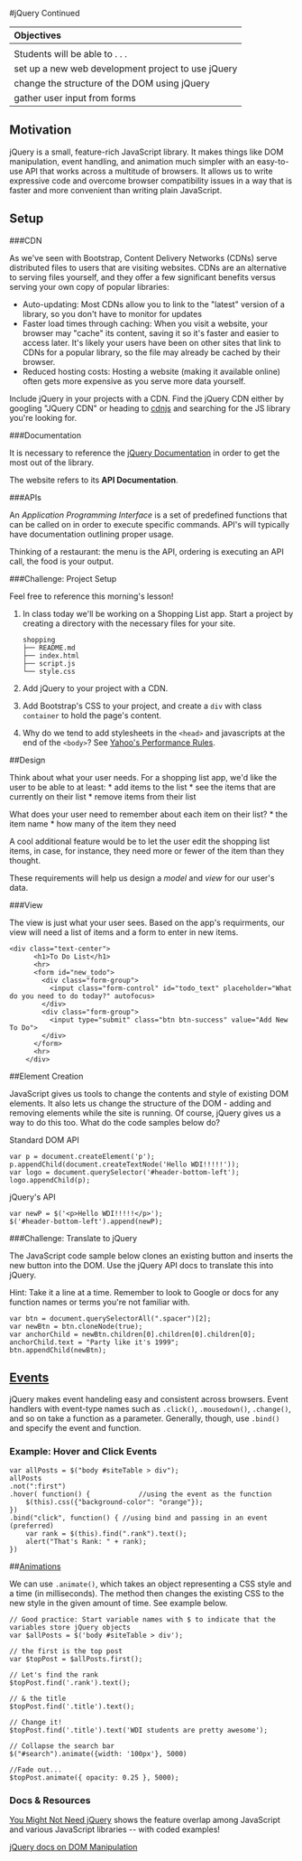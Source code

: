 #jQuery Continued

| Objectives |
| :--- |
|  |
| Students will be able to . . . |
| set up a new web development project to use jQuery |
| change the structure of the DOM using jQuery | 
| gather user input from forms |



## Motivation

jQuery is a small, feature-rich JavaScript library. It makes things like DOM manipulation, event handling, and animation much simpler with an easy-to-use API that works across a multitude of browsers. It allows us to write expressive code and overcome browser compatibility issues in a way that is faster and more convenient than writing plain JavaScript. 

## Setup 

###CDN

As we've seen with Bootstrap, Content Delivery Networks (CDNs) serve distributed files to users that are visiting websites. CDNs are an alternative to serving files yourself, and they offer a few significant benefits versus serving your own copy of popular libraries:

- Auto-updating: Most CDNs allow you to link to the "latest" version of a library, so you don't have to monitor for updates
- Faster load times through caching: When you visit a website, your browser may "cache" its content, saving it so it's faster and easier to access later.  It's likely your users have been on other sites that link to CDNs for a popular library, so the file may already be cached by their browser.
- Reduced hosting costs: Hosting a website (making it available online) often gets more expensive as you serve more data yourself. 

Include jQuery in your projects with a CDN. Find the jQuery CDN either by googling "JQuery CDN" or heading to [cdnjs](https://cdnjs.com/) and searching for the JS library you're looking for.


###Documentation

It is necessary to reference the [jQuery Documentation](http://api.jquery.com) in order to get the most out of the library.

The website refers to its **API Documentation**.


###APIs

An *Application Programming Interface* is a set of predefined functions that can be called on in order to execute specific commands. API's will typically have documentation outlining proper usage.

Thinking of a restaurant: the menu is the API, ordering is executing an API call, the food is your output.


###Challenge: Project Setup

Feel free to reference this morning's lesson!

1. In class today we'll be working on a Shopping List app. Start a project by creating a directory with the necessary files for your site.
	```
	shopping
	├── README.md
	├── index.html
	├── script.js
	└── style.css
	```

1. Add jQuery to your project with a CDN.  
1. Add Bootstrap's CSS to your project, and create a `div` with class `container` to hold the page's content.
1. Why do we tend to add stylesheets in the `<head>` and javascripts at the end of the `<body>`? See [Yahoo's Performance Rules](https://developer.yahoo.com/performance/rules.html).

##Design

Think about what your user needs. For a shopping list app, we'd like the user to be able to at least:
	* add items to the list
	* see the items that are currently on their list
	* remove items from their list

What does your user need to remember about each item on their list?
	* the item name
	* how many of the item they need

A cool additional feature would be to let the user edit the shopping list items, in case, for instance, they need more or fewer of the item than they thought. 

These requirements will help us design a *model* and *view* for our user's data.

###View

The view is just what your user sees. Based on the app's requirments, our view will need a list of items and a form to enter in new items. 

	<div class="text-center">
          <h1>To Do List</h1>
          <hr>
          <form id="new_todo">
            <div class="form-group">
              <input class="form-control" id="todo_text" placeholder="What do you need to do today?" autofocus>
            </div>
            <div class="form-group">
              <input type="submit" class="btn btn-success" value="Add New To Do">
            </div>
          </form>
          <hr>
        </div>

##Element Creation

JavaScript gives us tools to change the contents and style of existing DOM elements. It also lets us change the structure of the DOM - adding and removing elements while the site is running. Of course, jQuery gives us a way to do this too. What do the code samples below do?

Standard DOM API

```
var p = document.createElement('p');
p.appendChild(document.createTextNode('Hello WDI!!!!!'));
var logo = document.querySelector('#header-bottom-left');
logo.appendChild(p);
```

jQuery's API

```
var newP = $('<p>Hello WDI!!!!!</p>');
$('#header-bottom-left').append(newP);
```

###Challenge: Translate to jQuery

The JavaScript code sample below clones an existing button and inserts the new button into the DOM.  Use the jQuery API docs to translate this into jQuery.

Hint: Take it a line at a time. Remember to look to Google or docs for any function names or terms you're not familiar with. 

```
var btn = document.querySelectorAll(".spacer")[2];
var newBtn = btn.cloneNode(true);
var anchorChild = newBtn.children[0].children[0].children[0];
anchorChild.text = "Party like it's 1999";
btn.appendChild(newBtn);
```



## [Events](http://api.jquery.com/category/events/)

jQuery makes event handeling easy and consistent across browsers. Event handlers with event-type names such as `.click()`, `.mousedown()`, `.change()`, and so on take a function as a parameter. Generally, though, use `.bind()` and specify the event and function.

### Example: Hover and Click Events

```
var allPosts = $("body #siteTable > div");
allPosts
.not(":first")
.hover( function() {			//using the event as the function
    $(this).css({"background-color": "orange"});
})
.bind("click", function() {	//using bind and passing in an event (preferred)
	var rank = $(this).find(".rank").text();
    alert("That's Rank: " + rank);
})
```

##[Animations](http://api.jquery.com/animate/)

We can use `.animate()`, which takes an object representing a CSS style and a time (in milliseconds). The method then changes the existing CSS to the new style in the given amount of time. See example below. 

```
// Good practice: Start variable names with $ to indicate that the variables store jQuery objects
var $allPosts = $('body #siteTable > div');

// the first is the top post
var $topPost = $allPosts.first();

// Let's find the rank
$topPost.find('.rank').text();

// & the title
$topPost.find('.title').text();

// Change it!
$topPost.find('.title').text('WDI students are pretty awesome');

// Collapse the search bar
$("#search").animate({width: '100px'}, 5000)

//Fade out...
$topPost.animate({ opacity: 0.25 }, 5000);
```


### Docs & Resources

[You Might Not Need jQuery](http://youmightnotneedjquery.com/) shows the feature overlap among JavaScript and various JavaScript libraries -- with coded examples!

[jQuery docs on DOM Manipulation](https://api.jquery.com/category/manipulation/)
